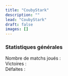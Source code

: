 ```yaml
---
title: "CoubyStark"
description: ""
lead: "CoubyStark"
draft: false
images: []
---
```


<section class="section section-sm">
<div class="row pt-4 pb-4 g-2">

  <div class="col">
    <div class="card shadow-sm">
      <div class="card-body">
        <h3>Statistiques générales</h3>
        Nombre de matchs joués : <br />
        Victoires : <br />
        Défaites : <br />
        <br />
      </div>
    </div>
  </div>

  <div class="col">
    <div>
      <canvas id="all_elos"></canvas>
    </div>
  </div>

</div>

<div>
  <canvas id="m2000c_elos"></canvas>
</div>
</section">

<!-- chart.js -->
<script src="https://cdn.jsdelivr.net/npm/chart.js"></script>
<!-- jQuery 3.5.1 -->
<script src="https://cdnjs.cloudflare.com/ajax/libs/jquery/3.5.1/jquery.min.js" integrity="sha512-bLT0Qm9VnAYZDflyKcBaQ2gg0hSYNQrJ8RilYldYQ1FxQYoCLtUjuuRuZo+fjqhx/qtq/1itJ0C2ejDxltZVFg==" crossorigin="anonymous"></script>
<!-- stats pilote -->
<script src="../../js/CoubyStark.js"></script>
<script>
var labels_all_elos_Chart = [];
var data_all_elos =[];
var labels_m2000c_elos_Chart = [];
var data_m2000c_elos = [];
const elodf_aircraft_keys = ["M2000C","FA18C","F16C50","F15C","Su27","MiG29S","JF17","F14B","Su33","F14A","MiG21Bis","F5E","F86F","L39C","MiG19P","AV8B","AJS37","MiG15Bis","C101CC","MF1CE"];

$.ajax({
        async:false,
        url: '../../data/elodf_1v1_stats_CoubyStark.json',
        dataType: 'json',
        success: function(data_pilote)
        {
          if (data_pilote != "") {
            // Construction table des ELOs
            for (j = 0; j < elodf_aircraft_keys.length; j++) {
              var ac_key = elodf_aircraft_keys[j];
              if (data_pilote[ac_key]) {
                labels_all_elos_Chart.push(ac_key);
                data_all_elos.push(data_pilote[ac_key].ELO[0]);
              };
            };

            // Data tableau ELOs M2000C
            labels_m2000c_elos_Chart = data_pilote.M2000C.Match_date;
            data_m2000c_elos = data_pilote.M2000C.ELO;
          }
        }
        });

console.log(labels_all_elos_Chart);
console.log(labels_m2000c_elos_Chart);
console.log(data_all_elos);
console.log(data_m2000c_elos);

const data_all_elos_Chart = {
  labels: labels_all_elos_Chart,
  datasets: [{
    label: 'ELOs par avion',
    backgroundColor: 'rgb(19, 64, 206)',
    borderColor: 'rgb(19, 64, 206)',
    data: data_all_elos,
  }]
};

const config_all_elos_Chart = {
  type: 'bar',
  data: data_all_elos_Chart,
  options: {
    animations: {
      tension: {
        duration: 100,
        easing: 'linear',
        from: 1,
        to: 0,
        loop: false
      }
    },
    scales: {
      x: {reverse: true}
    }
  }
};

const all_elos_Chart = new Chart(
  document.getElementById('all_elos'),
  config_all_elos_Chart
);

</script>
